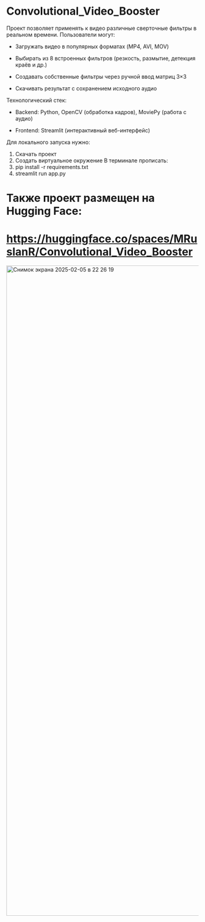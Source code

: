 # Convolutional_Video_Booster


Проект позволяет применять к видео различные сверточные фильтры в реальном времени. Пользователи могут:
* Загружать видео в популярных форматах (MP4, AVI, MOV)

* Выбирать из 8 встроенных фильтров (резкость, размытие, детекция краёв и др.)

* Создавать собственные фильтры через ручной ввод матриц 3×3

* Скачивать результат с сохранением исходного аудио

Технологический стек:
* Backend: Python, OpenCV (обработка кадров), MoviePy (работа с аудио)

* Frontend: Streamlit (интерактивный веб-интерфейс)

Для локального запуска нужно:
1) Скачать проект
2) Создать виртуальное окружение
В терминале прописать:
3) pip install -r requirements.txt
4) streamlit run app.py

# Также проект размещен на Hugging Face:
# https://huggingface.co/spaces/MRuslanR/Convolutional_Video_Booster

<img width="1705" alt="Снимок экрана 2025-02-05 в 22 26 19" src="https://github.com/user-attachments/assets/231d9499-022c-4675-9d9d-8e49f72e8652" />

